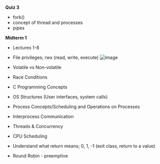 **Quiz 3**
- fork()
- concept of thread and processes
- pipes

**Midterm 1**
- Lectures 1-8

- File privileges; rwx (read, write, execute)
![image](https://github.com/user-attachments/assets/ad7c495e-dde9-4bbc-841e-f42eebce9835)

- Volatile vs Non-volatile
- Race Conditions
- C Programming Concepts
- OS Structures (User interfaces, system calls)
- Process Concepts/Scheduling and Operations on Processes
- Interprocess Communication
- Threads & Concurrency
- CPU Scheduling
- Understand what return means; 0, 1, -1 (exit class, return to a value)
- Round Robin - preemptive
